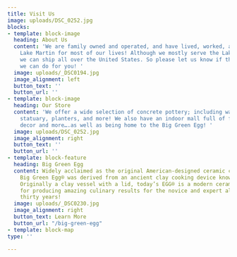 ```yaml
---
title: Visit Us
image: uploads/DSC_0252.jpg
blocks:
- template: block-image
  heading: About Us
  content: 'We are family owned and operated, and have lived, worked, and played on
    Lake Martin for most of our lives! Although we mostly serve the Lake Martin area,
    we can ship all over the United States. So please let us know if there is anything
    we can do for you! '
  image: uploads/_DSC0194.jpg
  image_alignment: left
  button_text: ''
  button_url: ''
- template: block-image
  heading: Our Store
  content: 'We offer a wide selection of concrete pottery; including water fountains,
    statuary, planters, and more! We also have an indoor mall full of furniture, clothing,
    decor and more….as well as being home to the Big Green Egg! '
  image: uploads/DSC_0252.jpg
  image_alignment: right
  button_text: ''
  button_url: ''
- template: block-feature
  heading: Big Green Egg
  content: Widely acclaimed as the original American-designed ceramic cooker, the
    Big Green Egg® was derived from an ancient clay cooking device known as a “kamado”.
    Originally a clay vessel with a lid, today’s EGG® is a modern ceramic marvel known
    for producing amazing culinary results for the novice and expert alike for over
    thirty years!
  image: uploads/_DSC0230.jpg
  image_alignment: right
  button_text: Learn More
  button_url: "/big-green-egg"
- template: block-map
type: ''

---
```

